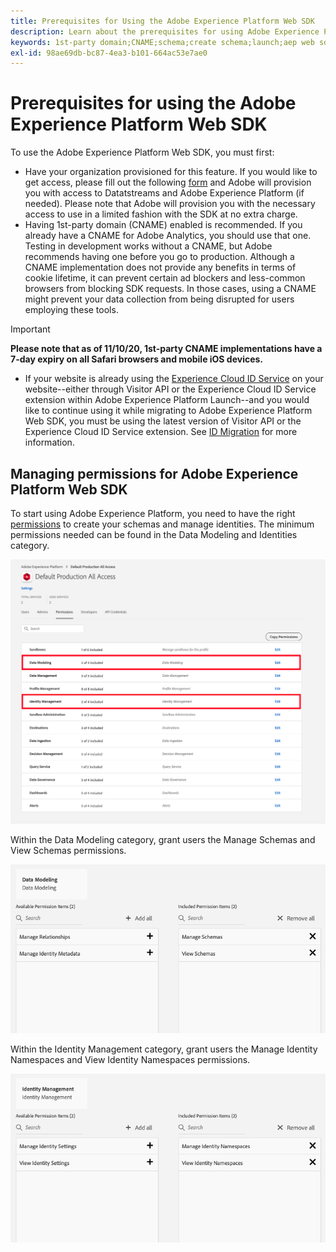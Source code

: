 ```yaml
---
title: Prerequisites for Using the Adobe Experience Platform Web SDK
description: Learn about the prerequisites for using Adobe Experience Platform Web SDK.
keywords: 1st-party domain;CNAME;schema;create schema;launch;aep web sdk extension;extension;configuration id;configuration tool;data element;create data element;XDM Object;sendEvent;send Event;
exl-id: 98ae69db-bc87-4ea3-b101-664ac53e7ae0
---
```

# Prerequisites for using the Adobe Experience Platform Web SDK

To use the Adobe Experience Platform Web SDK, you must first:

- Have your organization provisioned for this feature. If you would like to get access, please fill out the following [form](http://adobe.ly/websdkaccess) and Adobe will provision you with access to Datatstreams and Adobe Experience Platform (if needed). Please note that Adobe will provision you with the necessary access to use in a limited fashion with the SDK at no extra charge. 
- Having 1st-party domain (CNAME) enabled is recommended. If you already have a CNAME for Adobe Analytics, you should use that one. Testing in development works without a CNAME, but Adobe recommends having one before you go to production. Although a CNAME implementation does not provide any benefits in terms of cookie lifetime, it can prevent certain ad blockers and less-common browsers from blocking SDK requests. In those cases, using a CNAME might prevent your data collection from being disrupted for users employing these tools.

>[!IMPORTANT]
>
>**Please note that as of 11/10/20, 1st-party CNAME implementations have a 7-day expiry on all Safari browsers and mobile iOS devices.** 

- If your website is already using the [Experience Cloud ID Service](https://experienceleague.adobe.com/docs/experience-platform/edge/identity/overview.html) on your website--either through Visitor API or the Experience Cloud ID Service extension within Adobe Experience Platform Launch--and you would like to continue using it while migrating to Adobe Experience Platform Web SDK, you must be using the latest version of Visitor API or the Experience Cloud ID Service extension. See [ID Migration](https://experienceleague.adobe.com/docs/experience-platform/edge/identity/overview.html?lang=en#identity) for more information.

## Managing permissions for Adobe Experience Platform Web SDK

To start using Adobe Experience Platform, you need to have the right [permissions](https://experienceleague.adobe.com/docs/experience-platform/access-control/home.html?lang=en) to create your schemas and manage identities. The minimum permissions needed can be found in the Data Modeling and Identities category.  

![](../images/AEP-permission-categories.png) 

Within the Data Modeling category, grant users the Manage Schemas and View Schemas permissions.

![](../images/data-modeling-permissions.png) 

Within the Identity Management category, grant users the Manage Identity Namespaces and View Identity Namespaces permissions.

![](../images/identity-management-permissions.png) 

